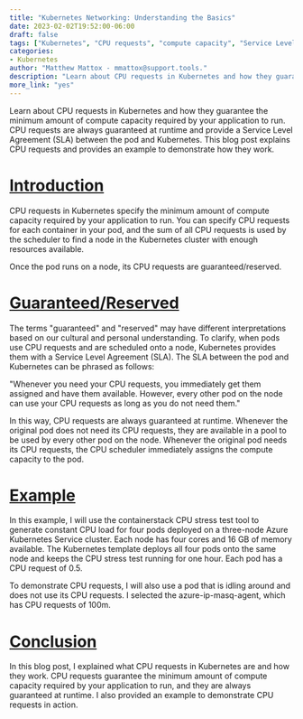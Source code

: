 ```yaml
---
title: "Kubernetes Networking: Understanding the Basics"
date: 2023-02-02T19:52:00-06:00
draft: false
tags: ["Kubernetes", "CPU requests", "compute capacity", "Service Level Agreement (SLA)", "pod", "runtime", "example"]
categories:
- Kubernetes
author: "Matthew Mattox - mmattox@support.tools."
description: "Learn about CPU requests in Kubernetes and how they guarantee the minimum amount of compute capacity required by your application to run. CPU requests are always guaranteed at runtime and provide a Service Level Agreement (SLA) between the pod and Kubernetes. This blog post explains CPU requests and provides an example to demonstrate how they work."
more_link: "yes"
---
```


Learn about CPU requests in Kubernetes and how they guarantee the minimum amount of compute capacity required by your application to run. CPU requests are always guaranteed at runtime and provide a Service Level Agreement (SLA) between the pod and Kubernetes. This blog post explains CPU requests and provides an example to demonstrate how they work.

<!--more-->
# [Introduction](#introduction)
CPU requests in Kubernetes specify the minimum amount of compute capacity required by your application to run. You can specify CPU requests for each container in your pod, and the sum of all CPU requests is used by the scheduler to find a node in the Kubernetes cluster with enough resources available.

Once the pod runs on a node, its CPU requests are guaranteed/reserved.

# [Guaranteed/Reserved](#guaranteedreserved)
The terms "guaranteed" and "reserved" may have different interpretations based on our cultural and personal understanding. To clarify, when pods use CPU requests and are scheduled onto a node, Kubernetes provides them with a Service Level Agreement (SLA). The SLA between the pod and Kubernetes can be phrased as follows:

"Whenever you need your CPU requests, you immediately get them assigned and have them available. However, every other pod on the node can use your CPU requests as long as you do not need them."

In this way, CPU requests are always guaranteed at runtime. Whenever the original pod does not need its CPU requests, they are available in a pool to be used by every other pod on the node. Whenever the original pod needs its CPU requests, the CPU scheduler immediately assigns the compute capacity to the pod.

# [Example](#example)
In this example, I will use the containerstack CPU stress test tool to generate constant CPU load for four pods deployed on a three-node Azure Kubernetes Service cluster. Each node has four cores and 16 GB of memory available. The Kubernetes template deploys all four pods onto the same node and keeps the CPU stress test running for one hour. Each pod has a CPU request of 0.5.

To demonstrate CPU requests, I will also use a pod that is idling around and does not use its CPU requests. I selected the azure-ip-masq-agent, which has CPU requests of 100m.

# [Conclusion](#conclusion)
In this blog post, I explained what CPU requests in Kubernetes are and how they work. CPU requests guarantee the minimum amount of compute capacity required by your application to run, and they are always guaranteed at runtime. I also provided an example to demonstrate CPU requests in action.